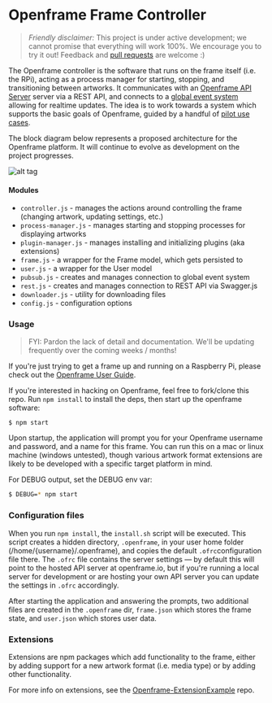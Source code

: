 # Openframe Frame Controller

> *Friendly disclaimer:* This project is under active development; we cannot promise that everything will work 100%. We encourage you to try it out! Feedback and <a href="https://github.com/OpenframeProject">pull requests</a> are welcome :)

The Openframe controller is the software that runs on the frame itself (i.e. the RPi), acting as a process manager for starting, stopping, and transitioning between artworks. It communicates with an [Openframe API Server](https://github.com/OpenframeProject/Openframe-APIServer) server via a REST API, and connects to a [global event system](https://github.com/OpenframeProject/Openframe-PubSubServer) allowing for realtime updates. The idea is to work towards a system which supports the basic goals of Openframe, guided by a handful of [pilot use cases](https://github.com/OpenframeProject/Openframe-APIServer/wiki/Pilot-Use-Cases).

The block diagram below represents a proposed architecture for the Openframe platform. It will continue to evolve as development on the project progresses.

![alt tag](https://raw.githubusercontent.com/OpenframeProject/openframeproject.github.io/master/img/API%20Diagram%20v3.jpg)

#### Modules

* `controller.js` - manages the actions around controlling the frame (changing artwork, updating settings, etc.)
* `process-manager.js` - manages starting and stopping processes for displaying artworks
* `plugin-manager.js` - manages installing and initializing plugins (aka extensions)
* `frame.js` - a wrapper for the Frame model, which gets persisted to
* `user.js` - a wrapper for the User model
* `pubsub.js` - creates and manages connection to global event system
* `rest.js` - creates and manages connection to REST API via Swagger.js
* `downloader.js` - utility for downloading files
* `config.js` - configuration options

### Usage

> FYI: Pardon the lack of detail and documentation. We'll be updating frequently over the coming weeks / months!

If you're just trying to get a frame up and running on a Raspberry Pi, please check out the [Openframe User Guide](https://github.com/OpenframeProject/Openframe/wiki/Openframe-User-Guide).

If you're interested in hacking on Openframe, feel free to fork/clone this repo. Run `npm install` to install the deps, then start up the openframe software:

```
$ npm start
```

Upon startup, the application will prompt you for your Openframe username and password, and a name for this frame. You can run this on a mac or linux machine (windows untested), though various artwork format extensions are likely to be developed with a specific target platform in mind.

For DEBUG output, set the DEBUG env var:

```bash
$ DEBUG=* npm start
```

### Configuration files

When you run `npm install`, the `install.sh` script will be executed. This script creates a hidden directory, `.openframe`, in your user home folder (/home/{username}/.openframe), and copies the default `.ofrc`configuration file there. The `.ofrc` file contains the server settings — by default this will point to the hosted API server at openframe.io, but if you're running a local server for development or are hosting your own API server you can update the settings in `.ofrc` accordingly.

After starting the application and answering the prompts, two additional files are created in the `.openframe` dir, `frame.json` which stores the frame state, and `user.json` which stores user data.

### Extensions

Extensions are npm packages which add functionality to the frame, either by adding support for a new artwork format (i.e. media type) or by adding other functionality.

For more info on extensions, see the [Openframe-ExtensionExample](https://github.com/OpenframeProject/Openframe-ExtensionExample) repo.
